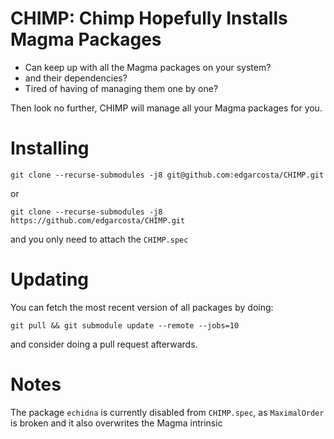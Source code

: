 # CHIMP: Chimp Hopefully Installs Magma Packages

- Can keep up with all the Magma packages on your system?
- and their dependencies?
- Tired of having of managing them one by one?

Then look no further, CHIMP will manage all your Magma packages for you.

# Installing


```
git clone --recurse-submodules -j8 git@github.com:edgarcosta/CHIMP.git
```
or
```
git clone --recurse-submodules -j8 https://github.com/edgarcosta/CHIMP.git
```

and you only need to attach the `CHIMP.spec`


# Updating

You can fetch the most recent version of all packages by doing:
```
git pull && git submodule update --remote --jobs=10
```
and consider doing a pull request afterwards.

# Notes

The package `echidna` is currently disabled from `CHIMP.spec`, as `MaximalOrder` is broken and it also
overwrites the Magma intrinsic


